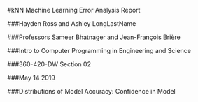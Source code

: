 #kNN Machine Learning Error Analysis Report

###Hayden Ross and Ashley LongLastName

###Professors Sameer Bhatnager and Jean-François Brière

###Intro to Computer Programming in Engineering and Science

###360-420-DW Section 02

###May 14 2019

###Distributions of Model Accuracy: Confidence in Model
